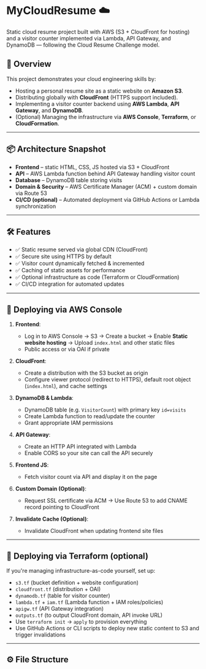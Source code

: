 # MyCloudResume ☁️

Static cloud resume project built with AWS (S3 + CloudFront for hosting) and a visitor counter implemented via Lambda, API Gateway, and DynamoDB — following the Cloud Resume Challenge model.

## 🎯 Overview

This project demonstrates your cloud engineering skills by:

- Hosting a personal resume site as a static website on **Amazon S3**.
- Distributing globally with **CloudFront** (HTTPS support included).
- Implementing a visitor counter backend using **AWS Lambda**, **API Gateway**, and **DynamoDB**.
- (Optional) Managing the infrastructure via **AWS Console**, **Terraform**, or **CloudFormation**.

---

## 📦 Architecture Snapshot

- **Frontend** – static HTML, CSS, JS hosted via S3 + CloudFront  
- **API** – AWS Lambda function behind API Gateway handling visitor count  
- **Database** – DynamoDB table storing visits  
- **Domain & Security** – AWS Certificate Manager (ACM) + custom domain via Route 53  
- **CI/CD (optional)** – Automated deployment via GitHub Actions or Lambda synchronization  

---

## 🛠️ Features

- ✅ Static resume served via global CDN (CloudFront)
- ✅ Secure site using HTTPS by default
- ✅ Visitor count dynamically fetched & incremented
- ✅ Caching of static assets for performance
- ✅ Optional infrastructure as code (Terraform or CloudFormation)
- ✅ CI/CD integration for automated updates

---

## 🚀 Deploying via AWS Console

1. **Frontend**:  
   - Log in to AWS Console → S3 → Create a bucket → Enable **Static website hosting** → Upload `index.html` and other static files  
   - Public access or via OAI if private

2. **CloudFront**:  
   - Create a distribution with the S3 bucket as origin  
   - Configure viewer protocol (redirect to HTTPS), default root object (`index.html`), and cache settings

3. **DynamoDB & Lambda**:  
   - DynamoDB table (e.g. `VisitorCount`) with primary key `id=visits`  
   - Create Lambda function to read/update the counter  
   - Grant appropriate IAM permissions

4. **API Gateway**:  
   - Create an HTTP API integrated with Lambda  
   - Enable CORS so your site can call the API securely

5. **Frontend JS**:  
   - Fetch visitor count via API and display it on the page  

6. **Custom Domain (Optional)**:  
   - Request SSL certificate via ACM → Use Route 53 to add CNAME record pointing to CloudFront

7. **Invalidate Cache (Optional)**:  
   - Invalidate CloudFront when updating frontend site files

---

## 🧪 Deploying via Terraform (optional)

If you're managing infrastructure-as-code yourself, set up:

- `s3.tf` (bucket definition + website configuration)
- `cloudfront.tf` (distribution + OAI)
- `dynamodb.tf` (table for visitor counter)
- `lambda.tf` + `iam.tf` (Lambda function + IAM roles/policies)
- `apigw.tf` (API Gateway integration)
- `outputs.tf` (to output CloudFront domain, API invoke URL)
- Use `terraform init` → `apply` to provision everything
- Use GitHub Actions or CLI scripts to deploy new static content to S3 and trigger invalidations

---

## ⚙️ File Structure


